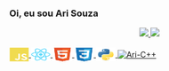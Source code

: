 ### Oi, eu sou Ari Souza

<div align="center">
  <a href="https://github.com/arimateia-souza">
  <img height="170em" src="https://github-readme-stats.vercel.app/api?username=arimateia-souza&show_icons=true&theme=dracula&include_all_commits=true&count_private=true"/>
  <img height="170em" src="https://github-readme-stats.vercel.app/api/top-langs/?username=arimateia-souza&layout=compact&langs_count=7&theme=dracula"/>
    
</div>  
  <div style="display: inline_block"><br>
  <img align="center" alt="Ari-Js" height="25" width="35" src="https://raw.githubusercontent.com/devicons/devicon/master/icons/javascript/javascript-plain.svg">
  <img align="center" alt="Ari-React" height="25" width="35" src="https://raw.githubusercontent.com/devicons/devicon/master/icons/react/react-original.svg">
  <img align="center" alt="Ari-HTML" height="25" width="35" src="https://raw.githubusercontent.com/devicons/devicon/master/icons/html5/html5-original.svg">
  <img align="center" alt="Ari-CSS" height="25" width="35" src="https://raw.githubusercontent.com/devicons/devicon/master/icons/css3/css3-original.svg">
  <img align="center" alt="Ari-Python" height="25" width="35" src="https://raw.githubusercontent.com/devicons/devicon/master/icons/python/python-original.svg">
  <img align="center" alt="Ari-C++" height="25" width="35" src="https://cdn.jsdelivr.net/gh/devicons/devicon/icons/cplusplus/cplusplus-original.svg">
</div>
  
 ##
